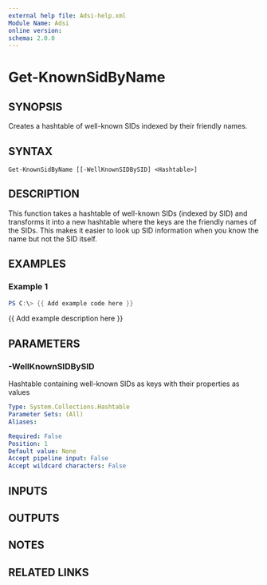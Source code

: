 ```yaml
---
external help file: Adsi-help.xml
Module Name: Adsi
online version:
schema: 2.0.0
---
```


# Get-KnownSidByName

## SYNOPSIS
Creates a hashtable of well-known SIDs indexed by their friendly names.

## SYNTAX

```
Get-KnownSidByName [[-WellKnownSIDBySID] <Hashtable>]
```

## DESCRIPTION
This function takes a hashtable of well-known SIDs (indexed by SID) and
transforms it into a new hashtable where the keys are the friendly names
of the SIDs.
This makes it easier to look up SID information when you
know the name but not the SID itself.

## EXAMPLES

### Example 1
```powershell
PS C:\> {{ Add example code here }}
```

{{ Add example description here }}

## PARAMETERS

### -WellKnownSIDBySID
Hashtable containing well-known SIDs as keys with their properties as values

```yaml
Type: System.Collections.Hashtable
Parameter Sets: (All)
Aliases:

Required: False
Position: 1
Default value: None
Accept pipeline input: False
Accept wildcard characters: False
```

## INPUTS

## OUTPUTS

## NOTES

## RELATED LINKS

